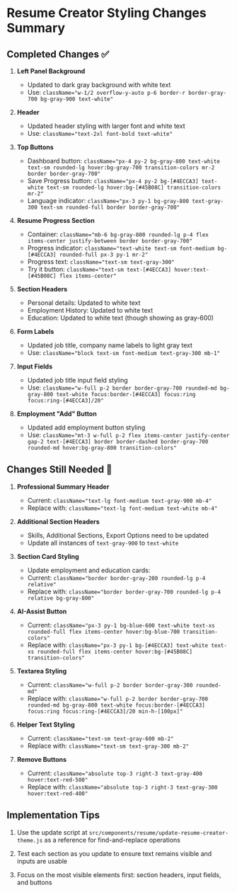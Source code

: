 # Resume Creator Styling Changes Summary

## Completed Changes ✅

1. **Left Panel Background**
   - Updated to dark gray background with white text
   - Use: `className="w-1/2 overflow-y-auto p-6 border-r border-gray-700 bg-gray-900 text-white"`

2. **Header**
   - Updated header styling with larger font and white text
   - Use: `className="text-2xl font-bold text-white"`

3. **Top Buttons**
   - Dashboard button: `className="px-4 py-2 bg-gray-800 text-white text-sm rounded-lg hover:bg-gray-700 transition-colors mr-2 border border-gray-700"`
   - Save Progress button: `className="px-4 py-2 bg-[#4ECCA3] text-white text-sm rounded-lg hover:bg-[#45B08C] transition-colors mr-2"`
   - Language indicator: `className="px-3 py-1 bg-gray-800 text-gray-300 text-sm rounded-full border border-gray-700"`

4. **Resume Progress Section**
   - Container: `className="mb-6 bg-gray-800 rounded-lg p-4 flex items-center justify-between border border-gray-700"`
   - Progress indicator: `className="text-white text-sm font-medium bg-[#4ECCA3] rounded-full px-3 py-1 mr-2"`
   - Progress text: `className="text-sm text-gray-300"`
   - Try it button: `className="text-sm text-[#4ECCA3] hover:text-[#45B08C] flex items-center"`

5. **Section Headers**
   - Personal details: Updated to white text
   - Employment History: Updated to white text
   - Education: Updated to white text (though showing as gray-600)

6. **Form Labels**
   - Updated job title, company name labels to light gray text
   - Use: `className="block text-sm font-medium text-gray-300 mb-1"`

7. **Input Fields**
   - Updated job title input field styling
   - Use: `className="w-full p-2 border border-gray-700 rounded-md bg-gray-800 text-white focus:border-[#4ECCA3] focus:ring focus:ring-[#4ECCA3]/20"`

8. **Employment "Add" Button**
   - Updated add employment button styling
   - Use: `className="mt-3 w-full p-2 flex items-center justify-center gap-2 text-[#4ECCA3] border border-dashed border-gray-700 rounded-md hover:bg-gray-800 transition-colors"`

## Changes Still Needed 🔄

1. **Professional Summary Header**
   - Current: `className="text-lg font-medium text-gray-900 mb-4"`
   - Replace with: `className="text-lg font-medium text-white mb-4"`

2. **Additional Section Headers**
   - Skills, Additional Sections, Export Options need to be updated
   - Update all instances of `text-gray-900` to `text-white`

3. **Section Card Styling**
   - Update employment and education cards:
   - Current: `className="border border-gray-200 rounded-lg p-4 relative"`
   - Replace with: `className="border border-gray-700 rounded-lg p-4 relative bg-gray-800"`

4. **AI-Assist Button**
   - Current: `className="px-3 py-1 bg-blue-600 text-white text-xs rounded-full flex items-center hover:bg-blue-700 transition-colors"`
   - Replace with: `className="px-3 py-1 bg-[#4ECCA3] text-white text-xs rounded-full flex items-center hover:bg-[#45B08C] transition-colors"`

5. **Textarea Styling**
   - Current: `className="w-full p-2 border border-gray-300 rounded-md"`
   - Replace with: `className="w-full p-2 border border-gray-700 rounded-md bg-gray-800 text-white focus:border-[#4ECCA3] focus:ring focus:ring-[#4ECCA3]/20 min-h-[100px]"`

6. **Helper Text Styling**
   - Current: `className="text-sm text-gray-600 mb-2"`
   - Replace with: `className="text-sm text-gray-300 mb-2"`

7. **Remove Buttons**
   - Current: `className="absolute top-3 right-3 text-gray-400 hover:text-red-500"`
   - Replace with: `className="absolute top-3 right-3 text-gray-300 hover:text-red-400"`

## Implementation Tips

1. Use the update script at `src/components/resume/update-resume-creator-theme.js` as a reference for find-and-replace operations

2. Test each section as you update to ensure text remains visible and inputs are usable

3. Focus on the most visible elements first: section headers, input fields, and buttons
